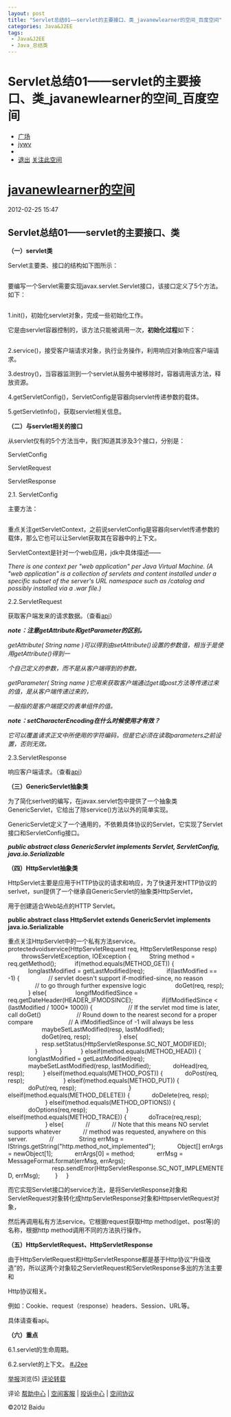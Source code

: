 ```yaml
---
layout: post
title: "Servlet总结01——servlet的主要接口、类_javanewlearner的空间_百度空间"
categories: Java&J2EE
tags: 
 - Java&J2EE
 - Java_总结类
--- 
```


# Servlet总结01——servlet的主要接口、类_javanewlearner的空间_百度空间

[](http://hi.baidu.com/)

* [广场](http://hi.baidu.com/index)
* [jywv](https://passport.baidu.com/center)
*
* [退出](https://passport.baidu.com/?logout&bdstoken=aa9855a9aad4216b27441b12182ad1a7&u=http://hi.baidu.com/yrynxtecldbjmxq/item/4070a6ad7af544d15bf19195)
[关注此空间](http://hi.baidu.com/yrynxtecldbjmxq/item/4070a6ad7af544d15bf19195#)

# [javanewlearner的空间](http://hi.baidu.com/new/yrynxtecldbjmxq)

2012-02-25 15:47

## Servlet总结01——servlet的主要接口、类

**（一）servlet类**

Servlet主要类、接口的结构如下图所示：

![]()

要编写一个Servlet需要实现javax.servlet.Servlet接口，该接口定义了5个方法。如下：

![]()

1.init()，初始化servlet对象，完成一些初始化工作。

它是由servlet容器控制的，该方法只能被调用一次，**初始化过程**如下：

![]()

2.service()，接受客户端请求对象，执行业务操作，利用响应对象响应客户端请求。

3.destroy()，当容器监测到一个servlet从服务中被移除时，容器调用该方法，释放资源。

4.getServletConfig()，ServletConfig是容器向servlet传递参数的载体。

5.getServletInfo()，获取servlet相关信息。

**（二）与servlet相关的接口**

从servlet仅有的5个方法当中，我们知道其涉及3个接口，分别是：

ServletConfig

ServletRequest

ServletResponse

2.1. ServletConfig

主要方法：

![]()

重点关注getServletContext，之前说servletConfig是容器向servlet传递参数的载体，那么它也可以让Servlet获取其在容器中的上下文。

ServletContext是针对一个web应用，jdk中具体描述——

*There is one context per "web application" per Java Virtual Machine. (A "web application" is a collection of servlets and content installed under a specific subset of the server's URL namespace such as /catalog and possibly installed via a .war file.)*

2.2.ServletRequest

获取客户端发来的请求数据。（查看[api](http://download.oracle.com/javaee/5/api/javax/servlet/ServletRequest.html)）

***note：注意getAttribute和getParameter的区别。***

*getAttribute( String name )可以得到由setAttribute()设置的参数值，相当于是使用getAttribute()得到一*

*个自己定义的参数，而不是从客户端得到的参数。*

*getParameter( String name )它用来获取客户端通过get或post方法等传递过来的值，是从客户端传递过来的，*

*一般指的是客户端提交的表单组件的值。*

***note：setCharacterEncoding在什么时候使用才有效？***

*它可以覆盖请求正文中所使用的字符编码，但是它必须在读取parameters之前设置，否则无效。*

2.3.ServletResponse

响应客户端请求。（查看[api](http://download.oracle.com/javaee/5/api/javax/servlet/ServletResponse.html)）

**（三）GenericServlet抽象类**

为了简化serlvet的编写，在javax.servlet包中提供了一个抽象类GenericServlet，它给出了除service()方法以外的简单实现。

GenericServlet定义了一个通用的，不依赖具体协议的Servlet，它实现了Servlet接口和ServletConfig接口。

***public abstract class GenericServlet implements Servlet, ServletConfig, java.io.Serializable***

**（四）HttpServlet抽象类**

HttpServlet主要是应用于HTTP协议的请求和响应，为了快速开发HTTP协议的serlvet，sun提供了一个继承自GenericServlet的抽象类HttpServlet，

用于创建适合Web站点的HTTP Servlet。

**public abstract class HttpServlet extends GenericServlet implements java.io.Serializable**

重点关注HttpServlet中的一个私有方法service。
protectedvoidservice(HttpServletRequest req, HttpServletResponse resp)         throwsServletException, IOException {           String method = req.getMethod();           if(method.equals(METHOD_GET)) {             longlastModified = getLastModified(req);             if(lastModified == -1) {                 // servlet doesn't support if-modified-since, no reason                 // to go through further expensive logic                 doGet(req, resp);             } else{                 longifModifiedSince = req.getDateHeader(HEADER_IFMODSINCE);                 if(ifModifiedSince < (lastModified / 1000* 1000)) {                     // If the servlet mod time is later, call doGet()                     // Round down to the nearest second for a proper compare                     // A ifModifiedSince of -1 will always be less                     maybeSetLastModified(resp, lastModified);                     doGet(req, resp);                 } else{                     resp.setStatus(HttpServletResponse.SC_NOT_MODIFIED);                 }             }           } elseif(method.equals(METHOD_HEAD)) {             longlastModified = getLastModified(req);             maybeSetLastModified(resp, lastModified);             doHead(req, resp);           } elseif(method.equals(METHOD_POST)) {             doPost(req, resp);                       } elseif(method.equals(METHOD_PUT)) {             doPut(req, resp);                               } elseif(method.equals(METHOD_DELETE)) {             doDelete(req, resp);                       } elseif(method.equals(METHOD_OPTIONS)) {             doOptions(req,resp);                       } elseif(method.equals(METHOD_TRACE)) {             doTrace(req,resp);                       } else{             //             // Note that this means NO servlet supports whatever             // method was requested, anywhere on this server.             //               String errMsg = lStrings.getString("http.method_not_implemented");             Object[] errArgs = newObject[1];             errArgs[0] = method;             errMsg = MessageFormat.format(errMsg, errArgs);                           resp.sendError(HttpServletResponse.SC_NOT_IMPLEMENTED, errMsg);         }     }

而它实现Servlet接口的service方法，是将ServletResponse对象和ServletRequest对象转化成httpServletResponse对象和HttpservletRequest对象，

然后再调用私有方法service。它根据request获取Http method(get、post等)的名称，根据http method调用不同的方法执行操作。

**（五）HttpServletRequest、HttpServletResponse**

由于HttpServletRequest和HttpServletResponse都是基于Http协议“升级改造”的，所以这两个对象较之ServletRequest和ServletResponse多出的方法主要和

Http协议相关。

例如：Cookie、request（response）headers、Session、URL等。

具体请查看api。

**（六）重点**

6.1.servlet的生命周期。

6.2.servlet的上下文。
[#J2ee](http://hi.baidu.com/tag/J2ee/feeds)

[举报](http://hi.baidu.com/yrynxtecldbjmxq/item/4070a6ad7af544d15bf19195#)浏览(5) [评论](http://hi.baidu.com/yrynxtecldbjmxq/item/4070a6ad7af544d15bf19195#)[转载](http://hi.baidu.com/yrynxtecldbjmxq/item/4070a6ad7af544d15bf19195#)

[](http://hi.baidu.com/yrynxtecldbjmxq/item/da67bbe6ad8d7adbea34c991 "上一篇")

[](http://hi.baidu.com/yrynxtecldbjmxq/item/3aaa4928228f59846e2cc391 "下一篇")
评论
[帮助中心](http://hi.baidu.com/go/show/introduce) | [空间客服](http://tieba.baidu.com/p/1781683739) | [投诉中心](http://tousu.baidu.com/hi/add) | [空间协议](http://www.baidu.com/search/hi_contract.html)

©2012 Baidu
